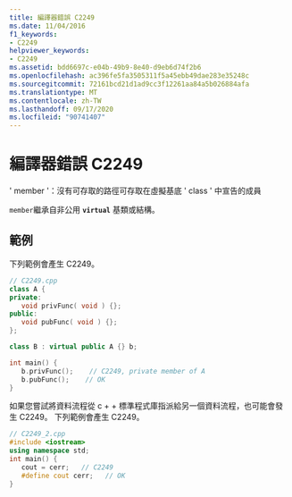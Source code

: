 ```yaml
---
title: 編譯器錯誤 C2249
ms.date: 11/04/2016
f1_keywords:
- C2249
helpviewer_keywords:
- C2249
ms.assetid: bdd6697c-e04b-49b9-8e40-d9eb6d74f2b6
ms.openlocfilehash: ac396fe5fa3505311f5a45ebb49dae283e35248c
ms.sourcegitcommit: 72161bcd21d1ad9cc3f12261aa84a5b026884afa
ms.translationtype: MT
ms.contentlocale: zh-TW
ms.lasthandoff: 09/17/2020
ms.locfileid: "90741407"
---
```

# <a name="compiler-error-c2249"></a>編譯器錯誤 C2249

' member '：沒有可存取的路徑可存取在虛擬基底 ' class ' 中宣告的成員

`member`繼承自非公用 **`virtual`** 基類或結構。

## <a name="examples"></a>範例

下列範例會產生 C2249。

```cpp
// C2249.cpp
class A {
private:
   void privFunc( void ) {};
public:
   void pubFunc( void ) {};
};

class B : virtual public A {} b;

int main() {
   b.privFunc();    // C2249, private member of A
   b.pubFunc();    // OK
}
```

如果您嘗試將資料流程從 c + + 標準程式庫指派給另一個資料流程，也可能會發生 C2249。  下列範例會產生 C2249。

```cpp
// C2249_2.cpp
#include <iostream>
using namespace std;
int main() {
   cout = cerr;   // C2249
   #define cout cerr;   // OK
}
```
